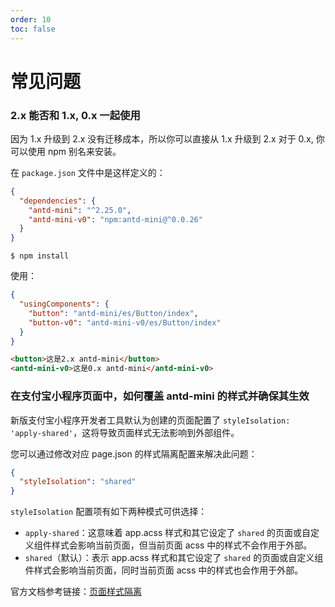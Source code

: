 ```yaml
---
order: 10
toc: false
---
```


# 常见问题

### 2.x 能否和 1.x, 0.x 一起使用

因为 1.x 升级到 2.x 没有迁移成本，所以你可以直接从 1.x 升级到 2.x
对于 0.x, 你可以使用 npm 别名来安装。

在 `package.json` 文件中是这样定义的：

```json
{
  "dependencies": {
    "antd-mini": "^2.25.0",
    "antd-mini-v0": "npm:antd-mini@^0.0.26"
  }
}
```

```
$ npm install
```

使用：

```json
{
  "usingComponents": {
    "button": "antd-mini/es/Button/index",
    "button-v0": "antd-mini-v0/es/Button/index"
  }
}
```

```html
<button>这是2.x antd-mini</button>
<antd-mini-v0>这是0.x antd-mini</antd-mini-v0>
```

### 在支付宝小程序页面中，如何覆盖 antd-mini 的样式并确保其生效

新版支付宝小程序开发者工具默认为创建的页面配置了 `styleIsolation: 'apply-shared'`，这将导致页面样式无法影响到外部组件。

您可以通过修改对应 page.json 的样式隔离配置来解决此问题：

```json
{
  "styleIsolation": "shared"
}
```

`styleIsolation` 配置项有如下两种模式可供选择：

- `apply-shared`：这意味着 app.acss 样式和其它设定了 `shared` 的页面或自定义组件样式会影响当前页面，但当前页面 acss 中的样式不会作用于外部。
- `shared`（默认）：表示 app.acss 样式和其它设定了 `shared` 的页面或自定义组件样式会影响当前页面，同时当前页面 acss 中的样式也会作用于外部。

官方文档参考链接：[页面样式隔离](https://opendocs.alipay.com/mini/framework/page-acss#%E9%A1%B5%E9%9D%A2%E6%A0%B7%E5%BC%8F%E9%9A%94%E7%A6%BB)
